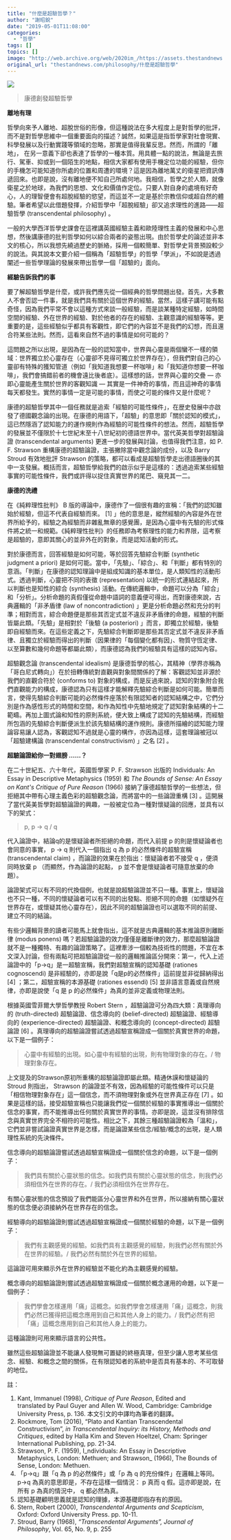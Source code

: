 ```yaml
---
title: "什麼是超驗哲學？"
author: "謝昭銳"
date: "2019-05-01T11:08:00"
categories:
  - "哲學"
tags: []
topics: []
image: "http://web.archive.org/web/2020im_/https://assets.thestandnews.com/media/photos/Screen20Shot202019-05-0120at2011.32.5720AM_9Xe22.png"
original_url: "thestandnews.com/philosophy/什麼是超驗哲學"
---
```

![](http://web.archive.org/web/2020im_/https://assets.thestandnews.com/media/photos/Screen20Shot202019-05-0120at2011.32.5720AM_9Xe22.png)
> 康德創發超驗哲學

**離地有理**

哲學向來予人離地、超脫世俗的形像，但這種說法在多大程度上是對哲學的批評，而不是對哲學思維中一個重要面向的描述？誠然，如果這是指哲學家對社會現實、科學發展以及行動實踐等領域的忽略，那實是值得我輩反思。然而，所謂的「離地」， 在另一意義下卻也表達了哲學的一種本質。用具體一點的說法，無論是去旅行、駕車、抑或到一個陌生的地點，相信大家都有使用手機定位功能的經驗，但你的手機怎可能知道你所處的位置和周遭的環境？這是因為離地萬丈的衛星把資訊傳遞回來。也即是說，沒有離地便不知自己所處何地。我相信，哲學之於人類，就像衛星之於地球，為我們的思想、文化和價值作定位。只要人對自身的處境有好奇心，人的理智便會有超脫經驗的慾望，而這並不一定是基於宗教信仰或超自然的體驗。筆者希望以此借題發揮，介紹哲學中「超脫經驗」卻又追求理性的進路——超驗哲學 (transcendental philosophy) 。

一般的大學西洋哲學史課會在這裡講英國經驗主義和歐陸理性主義的發展和中心思想，然後講康德的批判哲學如何以綜合兩者的姿態出現。由於哲學史的論述並非本文的核心，所以我想先繞過歷史的脈絡，採用一個較簡單、對哲學史背景預設較少的說法。與其說本文要介紹一個稱為「超驗哲學」的哲學「學派」，不如說是透過闡述一些哲學理論的發展來帶出哲學一個「超驗的」面向。

**經驗告訴我們的事**

要了解超驗哲學是什麼，或許我們應先從一個經典的哲學問題出發。首先，大多數人不會否認一件事，就是我們具有關於這個世界的經驗。當然，這樣子講可能有點奇怪，因為我們平常不會以這種方式來談一般經驗，而是談某種特定經驗，如時間空間的經驗、外在世界的經驗、對於他者的存在的經驗、主觀意識的經驗等等。更重要的是，這些經驗似乎都具有客觀性，即它們的內容並不是我們的幻想，而且還合符某些法則。然而，這看來自然不過的事情是如何可能的？

這問題之所以出現，是因為在一般的認知當中，世界與心靈是兩個蠻不一樣的領域：世界獨立於心靈存在（心靈卻不見得可獨立於世界存在），但我們對自己的心靈卻有特殊的獲知管道（例如「我知道我想要一杯咖啡」和「我知道你想要一杯咖啡」，我們會搞錯前者的機會遠比後者底）。這樣想的話，世界與心靈的交疊 — 亦即心靈能產生關於世界的客觀知識 — 其實是一件神奇的事情，而且這神奇的事情每天都發生。實然的事情一定是可能的事情，而使之可能的條件又是什麼呢？

康德的超驗哲學其中一個任務就是追索「經驗的可能性條件」，在歴史發展中亦啟發了德國觀念論的出現。在康德的用語下，「超驗」的意思即「關於認知的模式」，這已然隱涵了認知能力的運作規則作為經驗的可能性條件的想法。然而，超驗哲學的發展並不僅限於十七世紀末至十八世紀初的德語世界中。當代英美哲學對超驗論證 (transcendental arguments) 更進一步的發展與討論，也值得我們注意，如 P. F. Strawson 重構康德的超驗論證，主張撇除當中觀念論的成份，以及 Barry Stroud 有效地批評 Strawson 的策略，都可以看成是超驗哲學走出德語圈後的其中一支發展。概括而言，超驗哲學給我們的啟示似乎是這樣的：透過追索某些經驗事實的可能性條件，我們或許得以捉住真實世界的尾巴、窺見其一二。

**康德的洗禮**

在《純粹理性批判》 B 版的導論中，康德作了一個很有趣的宣稱：「我們的認知雖始於經驗，但這不代表自經驗而來。 \[1\] 」他的意思是，縱然經驗的內容是外在世界所給予的，經驗之為經驗而非雜亂無章的感覺團，是因為心靈中有先驗的形式條件將之統一和規範。《純粹理性批判》的任務即為考察理性的能力和界限，這考察是超驗的，意即其關心的並非外在的對象，而是認知活動的形式。

對於康德而言，回答經驗是如何可能，等於回答先驗綜合判斷 (synthetic judgment a priori) 是如何可能。當中，「先驗」、「綜合」、和「判斷」都有特別的意涵。「判斷」在康德的認知理論中是組成知識的基本單位，是人類知性的活動形式。透過判斷，心靈把不同的表徵 (representation) 以統一的形式連結起來，所以判斷也是知性的綜合 (synthesis) 活動。在傳統邏輯中，命題可以分為「綜合」和「分析」。分析命題的真假僅從命題中語詞的意義便可得出，而對康德來說，古典邏輯的「非矛盾律 (law of noncontradiction) 」更是分析命題必然和充分的判準；相對而言，綜合命題便是那些其否定式並不違反非矛盾律的命題，經驗的判斷皆屬此類。「先驗」是相對於「後驗 (a posteriori) 」而言，即獨立於經驗，後驗即自經驗而來。在這些定義之下，先驗綜合判斷即是那些其否定式並不違反非矛盾律、且獨立於經驗而得出的判斷（因果律的「每個變化都有因」、物質守恆定律、以至算數和幾何命題等都屬此類），而康德認為我們的經驗具有這樣的認知內容。

超驗觀念論 (transcendental idealism) 是康德哲學的核心，其精神（學界亦稱為「哥白尼式轉向」）在於扭轉傳統對直觀與對象間關係的了解：客觀認知並非源於我們的直觀合符於 (conforms to) 對象的構成，而是反過來說，認知的對象附合我們直觀能力的構成，康德認為只有這樣才能解釋先驗綜合判斷是如何可能。簡單而言，使得先驗綜合判斷可能的必然條件座落於有限認知者的認知結構之中，它們分別是作為感性形式的時間和空間，和作為知性中先驗地規定了認知對象結構的十二範疇。再加上圖式論和知性的原則系統，便大致上構成了認知的先驗結構，而經驗所包涵的先驗綜合判斷便派生於該先驗結構的運作規則。康德所描繪的認知能力理論容易讓人認為，客觀認知不過就是心靈的構作，亦因為這樣，這套理論被冠以「超驗建構論 (transcendental constructivism) 」之名 \[2\] 。

**超驗論證給你一對翅膀 ……？**

在二十世紀五、六十年代，英國哲學家 P. F. Strawson 出版的 Individuals: An Essay in Descriptive Metaphysics (1959) 和 _The Bounds of Sense: An Essay on Kant's Critique of Pure Reason_ (1966) 接納了康德超驗哲學的一些想法，但拒絕其中帶有心理主義色彩的超驗觀念論，而將當中的一些論證重構 \[3\] 。這開展了當代英美哲學對超驗論證的興趣，一般被定位為一種對懷疑論的回應，並具有以下的架式：

> p, p → q / q

代入論證中，結論q的是懷疑論者所拒絕的命題，而代入前提 p 的則是懷疑論者也會同意的事實， p → q 則代入一個指出 q 為 p 的必然條件的超驗宣稱 (transcendental claim) ，而論證的效果在於指出：懷疑論者若不接受 q ，便須同時放棄 p （而顯然，作為論證的起點， p 並不會是懷疑論者可隨意放棄的命題）。

論證架式可以有不同的代換個例，也就是說超驗論證並不只一種。事實上，懷疑論也不只一種，不同的懷疑論者可以有不同的出發點、拒絕不同的命題（如懷疑外在世界存在，或懷疑其他心靈存在），因此不同的超驗論證也可以選取不同的前提、建立不同的結論。

有些少邏輯背景的讀者可能馬上就會指出，這不就是古典邏輯的基本推論原則離斷律 (modus ponens) 嗎？若超驗論證的效力僅僅是離斷律的效力，那麼超驗論證就不是一種獨特、有趣的論證策略了。這裡牽涉一個較為技術性的問題，不宜在本文深入討論，但有兩點可把超驗論證從一般的邏輯推論區分開來：第一，代入上述論證中的「p→q」是一超驗宣稱，我們對超驗宣稱的認知基礎 (rationes cognoscendi) 是非經驗的，亦即是說「q是p的必然條件」這前提並非從歸納得出 \[4\] ；第二，超驗宣稱的本源基礎 (rationes essendi) \[5\] 並非語言意義或自然規律，亦即是說使「q 是 p 的必然條件」為真的並非定義或物理法則。

根據英國雪菲爾大學哲學教授 Robert Stern ，超驗論證可分為四大類：真理導向的 (truth-directed) 超驗論證、信念導向的 (belief-directed) 超驗論證、經驗導向的 (experience-directed) 超驗論證、和概念導向的 (concept-directed) 超驗論證 \[6\] 。真理導向的超驗論證嘗試透過超驗宣稱證成一個關於真實世界的命題，以下是一個例子：

> 心靈中有經驗的出現。如心靈中有經驗的出現，則有物理對象的存在。/ 物理對象存在。

上文提及的Strawson原初所重構的超驗論證即屬此類。精通休謨和懷疑論的 Stroud 則指出， Strawson 的論證並不有效，因為經驗的可能性條件可以只是「相信物理對象存在」這一個信念，而不須物理對象或外在世界真正存在 \[7\] 。如果是這樣的話，接受超驗宣稱也只能讓我們從一個關於經驗的事實推導出一個關於信念的事實，而不能推導出任何關於真實世界的事情。亦即是說，這並沒有排除信念與真實世界完全不相符的可能性。相比之下，其餘三種超驗論證較為「溫和」，它們並非嘗試論證真實世界是怎樣，而是論證某些信念/經驗/概念的出現，是人類理性系統的先決條件。

信念導向的超驗論證嘗試透過超驗宣稱證成一個關於信念的命題，以下是一個例子：

> 我們具有關於心靈狀態的信念。如我們具有關於心靈狀態的信念，則我們必須相信外在世界的存在。/ 我們必須相信外在世界存在。

有關心靈狀態的信念預設了我們能區分心靈世界和外在世界，所以接納有關心靈狀態的信念便必須接納外在世界存在的信念。

經驗導向的超驗論證則嘗試透過超驗宣稱證成一個關於經驗的命題，以下是一個例子：

> 我們有主觀感覺的經驗。如我們具有主觀感覺的經驗，則我們必然有關於外在世界的經驗。/ 我們必然有關於外在世界的經驗。

這論證可用來顯示外在世界的經驗並不能化約為主觀感覺的經驗。

概念導向的超驗論證則嘗試透過超驗宣稱證成一個關於概念運用的命題，以下是一個例子：

> 我們學會怎樣運用「痛」這概念。如我們學會怎樣運用「痛」這概念，則我們必然已獲得把這概念應用到自己和其他人身上的能力。/ 我們必然有把「痛」這概念應用到自己和其他人身上的能力。

這種論證則可用來顯示語言的公共性。

雖然這些超驗論證並不能讓人發現無可置疑的終極真理，但至少讓人思考某些信念、經驗、和概念之間的關係，在有限認知者的系統中是否具有基本的、不可取替的地位。

註：

1.  Kant, Immanuel (1998), _Critique of Pure Reason_, Edited and translated by Paul Guyer and Allen W. Wood, Cambridge: Cambridge University Press, p. 136. 本文引文的中譯均為筆者的翻譯。
2.  Rockmore, Tom (2016), “Plato and Kantian Transcendental Constructivism”, _in Transcendental Inquiry: its History, Methods and Critiques_, edited by Halla Kim and Steven Hoeltzel, Cham: Springer International Publishing, pp. 21-34.
3.  Strawson, P. F. (1959), I_ndividuals: An Essay in Descriptive Metaphysics, London: Methuen; and Strawson_ (1966), The Bounds of Sense, London: Methuen.
4.  「p→q」跟「q 為 p 的必然條件」或「p 為 q 的充份條件」在邏輯上等同。 p→q 為真的意思即是，不存在這樣一個情況： p 真而 q 假。這亦即是說，在所有 p 為真的情況中， q 都必然為真。
5.  認知基礎顧明思義就是認知的理據，本源基礎即指存有的原因。
6.  Stern, Robert (2000), _Transcendental Arguments and Scepticism_, Oxford: Oxford University Press. pp. 10-11.
7.  Stroud, Barry (1968), _“Transcendental Arguments”, Journal of Philosophy_, Vol. 65, No. 9, p. 255